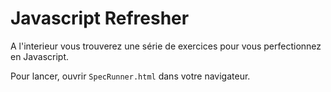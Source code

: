 # Javascript Refresher

A l'interieur vous trouverez une série de exercices pour vous perfectionnez en Javascript.

Pour lancer, ouvrir `SpecRunner.html` dans votre navigateur.
